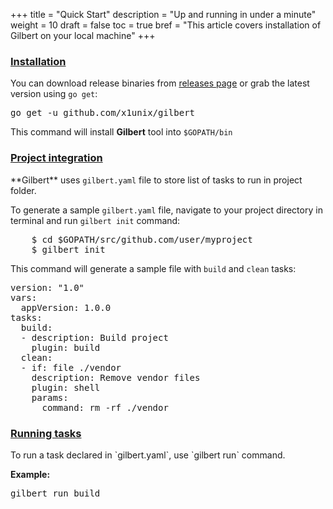 +++
title = "Quick Start"
description = "Up and running in under a minute"
weight = 10
draft = false
toc = true
bref = "This article covers installation of Gilbert on your local machine"
+++

<h3 class="section-head" id="h-installation">
    <a href="#h-installation">Installation</a>
</h3>
<p>
    You can download release binaries from <a href="https://github.com/x1unix/gilbert/releases" target="_blank">releases page</a> or grab the latest version using <code>go get</code>:
</p>
<pre class="code">go get -u github.com/x1unix/gilbert</pre>
<p>
    This command will install <b>Gilbert</b> tool into <code>$GOPATH/bin</code>
</p>


<h3 class="section-head" id="h-project-integration">
    <a href="#h-project-integration">Project integration</a>
</h3>
<p>
    **Gilbert** uses <code>gilbert.yaml</code> file to store list of tasks to run in project folder.
</p>
<p>
    To generate a sample <code>gilbert.yaml</code> file, navigate to your project directory in terminal and run <code>gilbert init</code> command:
</p>
<pre class="code">
    $ cd $GOPATH/src/github.com/user/myproject
    $ gilbert init
</pre>
<p>
    This command will generate a sample file with <code>build</code> and <code>clean</code> tasks:
</p>
<pre class="code">
version: "1.0"
vars:
  appVersion: 1.0.0
tasks:
  build:
  - description: Build project
    plugin: build
  clean:
  - if: file ./vendor
    description: Remove vendor files
    plugin: shell
    params:
      command: rm -rf ./vendor
</pre>
<h3 class="section-head" id="h-running-tasks">
    <a href="#h-running-tasks">Running tasks</a>
</h3>
<p>
    To run a task declared in `gilbert.yaml`, use `gilbert run` command.
</p>
<p>
    <b>Example:</b>
    <pre class="code">
gilbert run build
    </pre>
</p>
